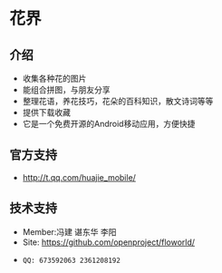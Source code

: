 ﻿花界
==============================

介绍
--------
- 收集各种花的图片
- 能组合拼图，与朋友分享
- 整理花语，养花技巧，花朵的百科知识，散文诗词等等
- 提供下载收藏
- 它是一个免费开源的Android移动应用，方便快捷 


官方支持
------------------------------------
- <http://t.qq.com/huajie_mobile/>


技术支持
------------------------------------
- Member:冯建 谌东华 李阳
-   Site: <https://github.com/openproject/floworld/>
-     QQ: 673592063 2361208192
